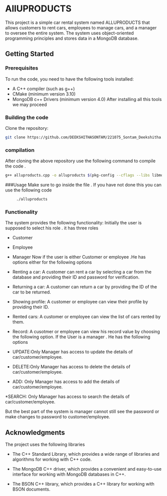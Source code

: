 # AllUPRODUCTS

This project is a simple car rental system named ALLUPRODUCTS that allows customers to rent cars, employees to manage cars, and a manager to oversee the entire system. The system uses object-oriented programming principles and stores data in a MongoDB database.

## Getting Started

### Prerequisites

To run the code, you need to have the following tools installed:

* A C++ compiler (such as g++)
* CMake (minimum version 3.10)
* MongoDB c++ Drivers (minimum version 4.0)
  After installing all this tools we may proceed

### Building the code

 Clone the repository:

   ```bash
   git clone https://github.com/DEEKSHITHASONTAM/221075_Sontam_Deekshitha.git
   ```
   ### compilation

After cloning the above repository  use the following command to compile the code . 
   ```bash 
   g++ alluproducts.cpp -o alluproducts $(pkg-config --cflags --libs libmongocxx) -std=c++11
```
###Usage 
Make sure to  go inside the file . If you have not done this you can use the following code
```bash
     ./alluproducts
```
### Functionality
  The system provides the following functionality:
  Initially the user is supposed to select his role . it has three roles
   * Customer
   * Employee
   * Manager
   Now if the user is either Customer or employee .He has options either for the following options
   * Renting a car: A customer can rent a car by selecting a car from the database and providing their ID and password for verification.
   
   * Returning a car: A customer can return a car by providing the ID of the car to be returned.
     
   * Showing profile: A customer or employee can view their profile by providing their ID.
    
   * Rented cars: A customer or employee can view the list of cars rented by them.
     
   * Record: A cusotmer or employee can view his record value by choosing the following option.
   If the  User is a manager . He has the following options 
   * UPDATE:Only Manager has access to update the details of car/customer/employee.
     
   * DELETE:Only Manager has access to delete the details of car/customer/employee.
     
   * ADD: Only Manager has access to add the details of car/customer/employee.
     
   *SEARCH: Only Manager has access to search the details of car/customer/employee.
   
   But the best part of the system is manager cannot still see the password or make changes to password to customer/employee.


## Acknowledgments
The project uses the following libraries
* The C++ Standard Library, which provides a wide range of libraries and algorithms for working with C++ code.
  
* The MongoDB C++ driver, which provides a convenient and easy-to-use interface for working with MongoDB databases in C++.
  
* The BSON C++ library, which provides a C++ library for working with BSON documents.


